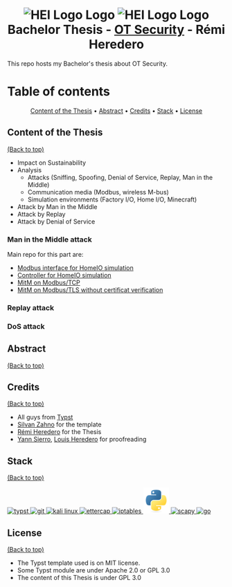 <h1 align="center">
  <br>
  <img src="./04-resources/logos/hei-en.svg" alt="HEI Logo Logo" width="300" height="200">
  <img src="./04-resources/logos/synd-light.svg" alt="HEI Logo Logo" width="300" height="200">
  <br>
  Bachelor Thesis - <u>OT Security</u> - Rémi Heredero
  <br>
</h1>

This repo hosts my Bachelor's thesis about OT Security.


# Table of contents

<p align="center">
<a href="#content-of-the-thesis">Content of the Thesis</a> • 
<a href="#abstract">Abstract</a> • 
<a href="#credits">Credits</a> • 
<a href="#stack">Stack</a> • 
<a href="#license">License</a>
</p>

## Content of the Thesis

[(Back to top)](#table-of-contents)

- Impact on Sustainability
- Analysis
  - Attacks (Sniffing, Spoofing, Denial of Service, Replay, Man in the Middle)
  - Communication media (Modbus, wireless M-bus)
  - Simulation environments (Factory I/O, Home I/O, Minecraft)
- Attack by Man in the Middle
- Attack by Replay
- Attack by Denial of Service

### Man in the Middle attack
Main repo for this part are: 
- [Modbus interface for HomeIO simulation](https://github.com/Klagarge/Modbus2HomeIO)
- [Controller for HomeIO simulation](https://github.com/Klagarge/ControllerHomeIo)
- [MitM on Modbus/TCP](https://github.com/Klagarge/MitM-TCP-HomeIO)
- [MitM on Modbus/TLS without certificat verification](https://github.com/Klagarge/MitM-TLS-HomeIO)

### Replay attack

### DoS attack

## Abstract

[(Back to top)](#table-of-contents)


## Credits

[(Back to top)](#table-of-contents)

* All guys from [Typst](https://github.com/typst/typst)
* [Silvan Zahno](https://github.com/tschinz) for the template
* [Rémi Heredero](https://github.com/Klagarge) for the Thesis
* [Yann Sierro](https://github.com/Fastium), [Louis Heredero](https://github.com/LordBaryhobal) for proofreading


## Stack

[(Back to top)](#table-of-contents)
<p align="left">
<a href="https://typst.app/" target="_blank" rel="noreferrer"> <img src="https://typst.app/assets/favicon.ico" alt="typst" width="60" height="60"/> </a>
<a href="https://git-scm.com/" target="_blank" rel="noreferrer"> <img src="https://www.vectorlogo.zone/logos/git-scm/git-scm-icon.svg" alt="git" width="60" height="60"/> </a>
<a href="https://www.kali.org/" target="_blank" rel="noreferrer"> <img src="https://upload.wikimedia.org/wikipedia/commons/thumb/2/2b/Kali-dragon-icon.svg/1200px-Kali-dragon-icon.svg.png" alt="kali linux" width="60" height="60"/> </a>
<a href="https://www.ettercap-project.org/" target="_blank" rel="noreferrer"><img src="https://www.kali.org/tools/ettercap/images/ettercap-logo.svg" alt="ettercap" width="60" height="60"/> </a>
<a href="https://linux.die.net/man/8/iptables" target="_blank" rel="noreferrer"><img src="https://projects.task.gda.pl/uploads/-/system/project/avatar/286/iptables-logo.png" alt="iptables" width="60" height="60"/> </a>
<a href="https://www.python.org" target="_blank" rel="noreferrer"> <img src="https://raw.githubusercontent.com/devicons/devicon/master/icons/python/python-original.svg" alt="python" width="60" height="60"/> </a>
<a href="https://scapy.net/" target="_blank" rel="noreferrer"><img src="https://www.kali.org/tools/scapy/images/scapy-logo.svg" alt="scapy" width="60" height="60"/> </a>
<a href="https://go.dev/" target="_blank" rel="noreferrer"> <img src="https://cdn.icon-icons.com/icons2/2107/PNG/512/file_type_go_gopher_icon_130571.png" alt="go" width="60" height="60"/> </a>
</p>



## License

[(Back to top)](#table-of-contents)

* The Typst template used is on MIT license.
* Some Typst module are under Apache 2.0 or GPL 3.0
* The content of this Thesis is under GPL 3.0